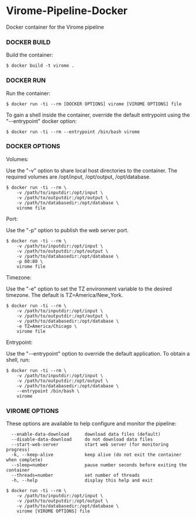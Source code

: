 # Virome-Pipeline-Docker
Docker container for the Virome pipeline

### DOCKER BUILD

Build the container:

```
$ docker build -t virome .
```


### DOCKER RUN

Run the container:

```
$ docker run -ti --rm [DOCKER OPTIONS] virome [VIROME OPTIONS] file
```

To gain a shell inside the container, override the default entrypoint using the "--entrypoint"
docker option:

```
$ docker run -ti --rm --entrypoint /bin/bash virome
```

### DOCKER OPTIONS

Volumes:

Use the "-v" option to share local host directories to the container.  The
required volumes are /opt/input, /opt/output, /opt/database.

```
$ docker run -ti --rm \
	-v /path/to/inputdir:/opt/input \
	-v /path/to/outputdir:/opt/output \
	-v /path/to/databasedir:/opt/database \
	virome file
```

Port:

Use the "-p" option to publish the web server port.

```
$ docker run -ti --rm \
	-v /path/to/inputdir:/opt/input \
	-v /path/to/outputdir:/opt/output \
	-v /path/to/databasedir:/opt/database \
	-p 80:80 \
	virome file
```

Timezone:

Use the "-e" option to set the TZ environment variable to the desired timezone.
The default is TZ=America/New_York.

```
$ docker run -ti --rm \
	-v /path/to/inputdir:/opt/input \
	-v /path/to/outputdir:/opt/output \
	-v /path/to/databasedir:/opt/database \
	-e TZ=America/Chicago \
	virome file
```

Entrypoint:

Use the "--entrypoint" option to override the default application.  To obtain a
shell, run:

```
$ docker run -ti --rm \
	-v /path/to/inputdir:/opt/input \
	-v /path/to/outputdir:/opt/output \
	-v /path/to/databasedir:/opt/database \
	--entrypoint /bin/bash \
	virome
```


### VIROME OPTIONS

These options are available to help configure and monitor the pipeline:

```
  --enable-data-download      download data files (default)
  --disable-data-download     do not download data files
  --start-web-server          start web server (for monitoring progress)
  -k, --keep-alive            keep alive (do not exit the container when complete)
  --sleep=number              pause number seconds before exiting the container
  --threads=number            set number of threads
  -h, --help                  display this help and exit
```

```
$ docker run -ti --rm \
	-v /path/to/inputdir:/opt/input \
	-v /path/to/outputdir:/opt/output \
	-v /path/to/databasedir:/opt/database \
	virome [VIROME OPTIONS] file
```

